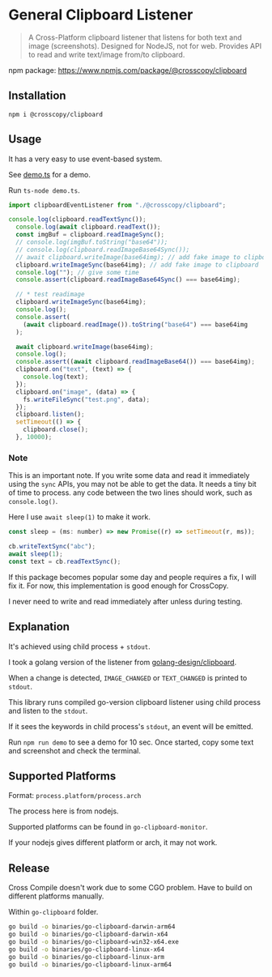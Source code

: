 # General Clipboard Listener

> A Cross-Platform clipboard listener that listens for both text and image (screenshots).
> Designed for NodeJS, not for web.
> Provides API to read and write text/image from/to clipboard.

npm package: https://www.npmjs.com/package/@crosscopy/clipboard

## Installation

`npm i @crosscopy/clipboard`

## Usage

It has a very easy to use event-based system.

See [demo.ts](./demo.ts) for a demo.

Run `ts-node demo.ts`.

```ts
import clipboardEventListener from "./@crosscopy/clipboard";

console.log(clipboard.readTextSync());
  console.log(await clipboard.readText());
  const imgBuf = clipboard.readImageSync();
  // console.log(imgBuf.toString("base64"));
  // console.log(clipboard.readImageBase64Sync());
  // await clipboard.writeImage(base64img); // add fake image to clipboard
  clipboard.writeImageSync(base64img); // add fake image to clipboard
  console.log(""); // give some time
  console.assert(clipboard.readImageBase64Sync() === base64img);

  // * test readimage
  clipboard.writeImageSync(base64img);
  console.log();
  console.assert(
    (await clipboard.readImage()).toString("base64") === base64img
  );

  await clipboard.writeImage(base64img);
  console.log();
  console.assert((await clipboard.readImageBase64()) === base64img);
  clipboard.on("text", (text) => {
    console.log(text);
  });
  clipboard.on("image", (data) => {
    fs.writeFileSync("test.png", data);
  });
  clipboard.listen();
  setTimeout(() => {
    clipboard.close();
  }, 10000);
```

### Note

This is an important note. If you write some data and read it immediately using the `sync` APIs, you may not be able to get the data.
It needs a tiny bit of time to process. any code between the two lines should work, such as `console.log()`.

Here I use `await sleep(1)` to make it work.

```js
const sleep = (ms: number) => new Promise((r) => setTimeout(r, ms));

cb.writeTextSync("abc");
await sleep(1);
const text = cb.readTextSync();
```

If this package becomes popular some day and people requires a fix, I will fix it. For now, this implementation is good enough for CrossCopy.

I never need to write and read immediately after unless during testing.

## Explanation

It's achieved using child process + `stdout`. 

I took a golang version of the listener from [golang-design/clipboard](https://github.com/golang-design/clipboard). 

When a change is detected, `IMAGE_CHANGED` or `TEXT_CHANGED` is printed to `stdout`. 

This library runs compiled go-version clipboard listener using child process and listen to the `stdout`.

If it sees the keywords in child process's `stdout`, an event will be emitted. 

Run `npm run demo` to see a demo for 10 sec. Once started, copy some text and screenshot and check the terminal.


## Supported Platforms

Format: `process.platform/process.arch`

The process here is from nodejs.

Supported platforms can be found in `go-clipboard-monitor`.

If your nodejs gives different platform or arch, it may not work.

## Release

Cross Compile doesn't work due to some CGO problem. Have to build on different platforms manually.

Within `go-clipboard` folder.

```bash
go build -o binaries/go-clipboard-darwin-arm64
go build -o binaries/go-clipboard-darwin-x64
go build -o binaries/go-clipboard-win32-x64.exe
go build -o binaries/go-clipboard-linux-x64
go build -o binaries/go-clipboard-linux-arm
go build -o binaries/go-clipboard-linux-arm64
```